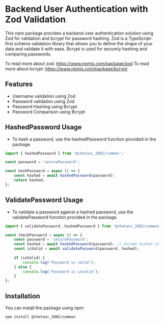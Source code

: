 # Backend User Authentication with Zod Validation

This npm package provides a backend user authentication solution using Zod for validation and bcrypt for password hashing. Zod is a TypeScript-first schema validation library that allows you to define the shape of your data and validate it with ease. Bcrypt is used for securely hashing and comparing passwords.

To read more about zod: https://www.npmjs.com/package/zod
To read more about bcrypt: https://www.npmjs.com/package/bcrypt

## Features

- Username validation using Zod
- Password validation using Zod
- Password Hashing using Bcrypt
- Password Comparison using Bcrypt

## HashedPassword Usage 

- To hash a password, use the hashedPassword function provided in the package.

```typescript
import { hashedPassword } from '@chetanc_2002/common';

const password = 'securePassword';

const hashPassword = async () => {
    const hashed = await hashedPassword(password);
    return hashed;
};
```

## ValidatePassword Usage

- To validate a password against a hashed password, use the validatePassword function provided in the package.

```typescript
import { validatePassword, hashedPassword } from '@chetanc_2002/common';

const checkPassword = async () => {
    const password = 'securePassword';
    const hashed = await hashedPassword(password); // Assume hashed is a stored hashed password
    const isValid = await validatePassword(password, hashed);
    
    if (isValid) {
        console.log('Password is valid');
    } else {
        console.log('Password is invalid');
    }
};
```

## Installation

You can install the package using npm:

```bash
npm install @chetanc_2002/common


